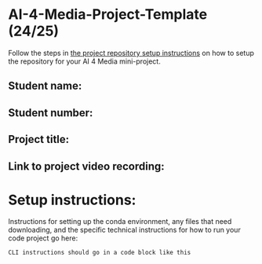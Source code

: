# AI-4-Media-Project-Template (24/25)

Follow the steps in [the project repository setup instructions](https://moodle.arts.ac.uk/mod/page/view.php?id=1374587) on how to setup the repository for your AI 4 Media mini-project.


## Student name:
## Student number: 
## Project title:
## Link to project video recording: 

# Setup instructions:

Instructions for setting up the conda environment, any files that need downloading, and the specific technical instructions for how to run your code project go here:

```
CLI instructions should go in a code block like this
```


